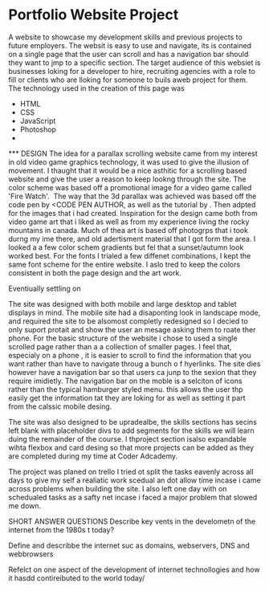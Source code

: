 # Portfolio Website Project
A website to showcase my development skills and previous projects to future employers. The websit is easy to use and navigate, its is contained on a single page that the user can scroll and has a navigation bar should they want to jmp to a specific section. 
<SITEMAP IMAGE>
<SCREEN SHOTS>
The target audience of this websiet is businesses loking for a developer to hire, recruiting agencies with a role to fill or clients who are lloking for someone to buils aweb project for them.
The technology used in the creation of this page was
- HTML
- CSS
- JavaScript
- Photoshop
- <DEPLOYMENT PLATFORM>

*** DESIGN
The idea for a parallax scrolling website came from my interest in old video game graphics technology, it was used to give the illusion of movement. I thaught that it would be a nice asthitic for a scrolling based website and give the user a reason to keep lookng through the site.
The color scheme was based off a promotional image for a video game called 'Fire Watch'. 
<IMG OF FIREWATCH PAGE>
The way that the 3d parallax was achieved was based off the code pen 
<CODEPEN LINK> by <CODE PEN AUTHOR, as well as the tutorial by <TUT AUTOHOR> <TUT LINK>. Then adpted for the images that i had created. Inspiration for the design came both from video game art that i liked as well as from my experience living the rocky mountains in canada. Much of thea art is based off photogrps that i took durng my ime there, and old adertisment material that I got form the area.
I looked a a few color schem gradients but fel that a sunset/autumn look worked best. For the fonts I trialed a few diffenet combinations, I kept the same font scheme for the entire website. I aslo tred to keep the colors consistent in both the page design and the art work.

<FONTS>
Eventiually settling on <FNOT NAMES>

The site was designed with both mobile and large desktop and tablet displays in mind. The mobile site had a disaponting look in landscape mode, and required the site to be alsomost completly redesigned so I decied to only suport protait and show the user an mesage asking them to roate ther phone.
For the basic structure of the website i chose to used a single scrolled page rather than a a collection of smaller pages. I feel that, especialy on a phone , it is easier to scroll to find the information that you want rather than have to navigate throug a bunch o f hyerlinks. The site dies however have a navigation bar so that users ca junp to the sexion that they require imidietly. The navigation bar on the moble is a selciton of icons rather than the typical hamburger styled menu. this allows the user thp easily get the information tat they are loking for as well as setting it part from the calssic mobile desing.

The site was also designed to be upradealbe, the skills sections has secins left blank with placeholder divs to add segments for the skills we will learn duing the remainder of the course. I thproject section isalso expandable wihta  flexbox and card desing so that more projects can be added as they are completed during my time at Coder Adcademy.

The project was planed on trello
<TRELLO IMG>
I tried ot split the tasks eavenly across all days to give my self a realiatic work scedual an dot allow time incase i came across problems when building the site. I also left one day with on schedualed tasks as a safty net incase i faced a major problem that slowed me down.

SHORT ANSWER QUESTIONS
Describe key vents in the develometn of the internet from the 1980s t today?

Define and describbe the internet suc as domains, webservers, DNS and webbrowsers

Refelct on one aspect of the development of internet technollogies and how it hasdd contireibuted to the world today/


